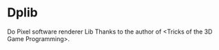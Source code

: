 # Dplib
Do Pixel software renderer Lib
Thanks to the author of <Tricks of the 3D Game Programming>. 

